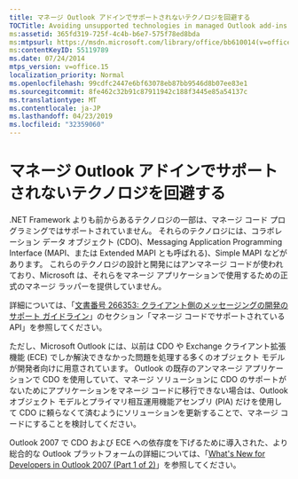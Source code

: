 ```yaml
---
title: マネージ Outlook アドインでサポートされないテクノロジを回避する
TOCTitle: Avoiding unsupported technologies in managed Outlook add-ins
ms:assetid: 365fd319-725f-4c4b-b6e7-575f78ed8bda
ms:mtpsurl: https://msdn.microsoft.com/library/office/bb610014(v=office.15)
ms:contentKeyID: 55119789
ms.date: 07/24/2014
mtps_version: v=office.15
localization_priority: Normal
ms.openlocfilehash: 99cdfc2447e6bf63078eb87bb9546d8b07ee83e1
ms.sourcegitcommit: 8fe462c32b91c87911942c188f3445e85a54137c
ms.translationtype: MT
ms.contentlocale: ja-JP
ms.lasthandoff: 04/23/2019
ms.locfileid: "32359060"
---
```

# <a name="avoiding-unsupported-technologies-in-managed-outlook-add-ins"></a>マネージ Outlook アドインでサポートされないテクノロジを回避する

.NET Framework よりも前からあるテクノロジの一部は、マネージ コード プログラミングではサポートされていません。 それらのテクノロジには、コラボレーション データ オブジェクト (CDO)、Messaging Application Programming Interface (MAPI、または Extended MAPI とも呼ばれる)、Simple MAPI などがあります。 これらのテクノロジの設計と開発にはアンマネージ コードが使われており、Microsoft は、それらをマネージ アプリケーションで使用するための正式のマネージ ラッパーを提供していません。 

詳細については、「[文書番号 266353: クライアント側のメッセージングの開発のサポート ガイドライン](https://go.microsoft.com/fwlink/?linkid=89209)」のセクション「マネージ コードでサポートされている API」を参照してください。

ただし、Microsoft Outlook には、以前は CDO や Exchange クライアント拡張機能 (ECE) でしか解決できなかった問題を処理する多くのオブジェクト モデルが開発者向けに用意されています。 Outlook の既存のアンマネージ アプリケーションで CDO を使用していて、マネージ ソリューションに CDO のサポートがないためにアプリケーションをマネージ コードに移行できない場合は、Outlook オブジェクト モデルとプライマリ相互運用機能アセンブリ (PIA) だけを使用して CDO に頼らなくて済むようにソリューションを更新することで、マネージ コードにすることを検討してください。 

Outlook 2007 で CDO および ECE への依存度を下げるために導入された、より総合的な Outlook プラットフォームの詳細については、「[What's New for Developers in Outlook 2007 (Part 1 of 2)](https://msdn.microsoft.com/library/bb226711\(v=office.15\))」を参照してください。

